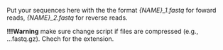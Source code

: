 Put your sequences here with the the format *{NAME}_1.fastq* for foward reads, *{NAME}_2.fastq* for reverse reads.

**!!!Warning** make sure change script if files are compressed (e.g., ...fastq.gz). Chech for the extension.
